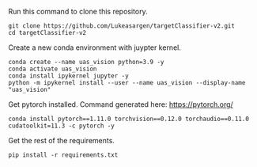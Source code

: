 
Run this command to clone this repository.
```
git clone https://github.com/Lukeasargen/targetClassifier-v2.git
cd targetClassifier-v2
```

Create a new conda environment with juypter kernel.
```
conda create --name uas_vision python=3.9 -y
conda activate uas_vision
conda install ipykernel jupyter -y
python -m ipykernel install --user --name uas_vision --display-name "uas_vision"
```

Get pytorch installed. Command generated here: https://pytorch.org/
```
conda install pytorch==1.11.0 torchvision==0.12.0 torchaudio==0.11.0 cudatoolkit=11.3 -c pytorch -y
```

Get the rest of the requirements.
```
pip install -r requirements.txt
```
